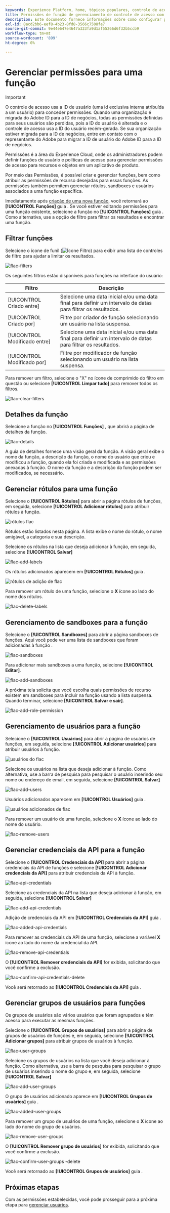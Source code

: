 ```yaml
---
keywords: Experience Platform, home, tópicos populares, controle de acesso, controle de acesso baseado em atributos, ABAC
title: Permissões de função de gerenciamento de controle de acesso com base em atributos
description: Este documento fornece informações sobre como configurar permissões para uma função por meio da interface de Permissões no Adobe Experience Cloud
exl-id: 8acd2bb6-eef8-4b23-8fd8-3566c7508fe7
source-git-commit: 9e44e647e4647a323fa9d1af55266d6f32b5ccb9
workflow-type: tm+mt
source-wordcount: '899'
ht-degree: 0%

---
```


# Gerenciar permissões para uma função

>[!IMPORTANT]
>
>O controle de acesso usa a ID de usuário (uma id exclusiva interna atribuída a um usuário) para conceder permissões. Quando uma organização é migrada do Adobe ID para a ID de negócios, todas as permissões definidas para seus usuários são perdidas, pois a ID do usuário é alterada e o controle de acesso usa a ID do usuário recém-gerada. Se sua organização estiver migrada para a ID de negócios, entre em contato com o representante do Adobe para migrar a ID de usuário do Adobe ID para a ID de negócios.

Permissões é a área do Experience Cloud, onde os administradores podem definir funções de usuário e políticas de acesso para gerenciar permissões de acesso para recursos e objetos em um aplicativo de produto.

Por meio das Permissões, é possível criar e gerenciar funções, bem como atribuir as permissões de recurso desejadas para essas funções. As permissões também permitem gerenciar rótulos, sandboxes e usuários associados a uma função específica.

Imediatamente após [criação de uma nova função](#create-a-new-role), você retornará ao **[!UICONTROL Funções]** guia . Se você estiver editando permissões para uma função existente, selecione a função no **[!UICONTROL Funções]** guia . Como alternativa, use a opção de filtro para filtrar os resultados e encontrar uma função.

## Filtrar funções

Selecione o ícone de funil (![Ícone Filtro](../../images/icon.png)) para exibir uma lista de controles de filtro para ajudar a limitar os resultados.

![flac-filters](../../images/flac-ui/flac-filters.png)

Os seguintes filtros estão disponíveis para funções na interface do usuário:

| Filtro | Descrição |
| --- | --- |
| [!UICONTROL Criado entre] | Selecione uma data inicial e/ou uma data final para definir um intervalo de datas para filtrar os resultados. |
| [!UICONTROL Criado por] | Filtre por criador de função selecionando um usuário na lista suspensa. |
| [!UICONTROL Modificado entre] | Selecione uma data inicial e/ou uma data final para definir um intervalo de datas para filtrar os resultados. |
| [!UICONTROL Modificado por] | Filtre por modificador de função selecionando um usuário na lista suspensa. |

Para remover um filtro, selecione o &quot;X&quot; no ícone de comprimido do filtro em questão ou selecione **[!UICONTROL Limpar tudo]** para remover todos os filtros.

![flac-clear-filters](../../images/flac-ui/flac-clear-filters.png)

## Detalhes da função

Selecione a função no **[!UICONTROL Funções]** , que abrirá a página de detalhes da função.

![flac-details](../../images/flac-ui/flac-details.png)

A guia de detalhes fornece uma visão geral da função. A visão geral exibe o nome da função, a descrição da função, o nome do usuário que criou e modificou a função, quando ela foi criada e modificada e as permissões anexadas à função. O nome da função e a descrição da função podem ser modificados, se necessário.

## Gerenciar rótulos para uma função

Selecione o **[!UICONTROL Rótulos]** para abrir a página rótulos de funções, em seguida, selecione **[!UICONTROL Adicionar rótulos]** para atribuir rótulos à função.

![rótulos flac](../../images/flac-ui/flac-labels.png)

Rótulos estão listados nesta página. A lista exibe o nome do rótulo, o nome amigável, a categoria e sua descrição.

Selecione os rótulos na lista que deseja adicionar à função, em seguida, selecione **[!UICONTROL Salvar]**

![flac-add-labels](../../images/flac-ui/flac-add-labels.png)

Os rótulos adicionados aparecem em **[!UICONTROL Rótulos]** guia .

![rótulos de adição de flac](../../images/flac-ui/flac-added-labels.png)

Para remover um rótulo de uma função, selecione o **X** ícone ao lado do nome dos rótulos.

![flac-delete-labels](../../images/flac-ui/flac-delete-labels.png)

## Gerenciamento de sandboxes para a função

Selecione o **[!UICONTROL Sandboxes]** para abrir a página sandboxes de funções. Aqui você pode ver uma lista de sandboxes que foram adicionadas à função .

![flac-sandboxes](../../images/flac-ui/flac-sandboxes.png)

Para adicionar mais sandboxes a uma função, selecione **[!UICONTROL Editar]**.

![flac-add-sandboxes](../../images/flac-ui/flac-add-sandboxes.png)

A próxima tela solicita que você escolha quais permissões de recurso existem em sandboxes para incluir na função usando a lista suspensa. Quando terminar, selecione **[!UICONTROL Salvar e sair]**.

![flac-add-role-permission](../../images/flac-ui/flac-add-role-permission.png)

## Gerenciamento de usuários para a função

Selecione o **[!UICONTROL Usuários]** para abrir a página de usuários de funções, em seguida, selecione **[!UICONTROL Adicionar usuários]** para atribuir usuários à função.

![usuários do flac](../../images/flac-ui/flac-users.png)

Selecione os usuários na lista que deseja adicionar à função. Como alternativa, use a barra de pesquisa para pesquisar o usuário inserindo seu nome ou endereço de email, em seguida, selecione **[!UICONTROL Salvar]**

![flac-add-users](../../images/flac-ui/flac-add-users.png)

Usuários adicionados aparecem em **[!UICONTROL Usuários]** guia .

![usuários adicionados de flac](../../images/flac-ui/flac-added-users.png)

Para remover um usuário de uma função, selecione o **X** ícone ao lado do nome do usuário.

![flac-remove-users](../../images/flac-ui/flac-remove-users.png)

## Gerenciar credenciais da API para a função

Selecione o **[!UICONTROL Credenciais da API]** para abrir a página credenciais da API de funções e selecione **[!UICONTROL Adicionar credenciais da API]** para atribuir credenciais da API à função.

![flac-api-credentials](../../images/flac-ui/flac-api-credentials.png)

Selecione as credenciais da API na lista que deseja adicionar à função, em seguida, selecione **[!UICONTROL Salvar]**

![flac-add-api-credentials](../../images/flac-ui/flac-add-api-credentials.png)

Adição de credenciais da API em **[!UICONTROL Credenciais da API]** guia .

![flac-added-api-credentials](../../images/flac-ui/flac-added-api-credentials.png)

Para remover as credenciais da API de uma função, selecione a variável **X** ícone ao lado do nome da credencial da API.

![flac-remove-api-credentials](../../images/flac-ui/flac-remove-api-credentials.png)

O **[!UICONTROL Remover credenciais da API]** for exibida, solicitando que você confirme a exclusão.

![flac-confirm-api-credentials-delete](../../images/flac-ui/flac-confirm-api-credentials-delete.png)

Você será retornado ao **[!UICONTROL Credenciais da API]** guia .

## Gerenciar grupos de usuários para funções

Os grupos de usuários são vários usuários que foram agrupados e têm acesso para executar as mesmas funções.

Selecione o **[!UICONTROL Grupos de usuários]** para abrir a página de grupos de usuários de funções e, em seguida, selecione **[!UICONTROL Adicionar grupos]** para atribuir grupos de usuários à função.

![flac-user-groups](../../images/flac-ui/flac-user-groups.png)

Selecione os grupos de usuários na lista que você deseja adicionar à função. Como alternativa, use a barra de pesquisa para pesquisar o grupo de usuários inserindo o nome do grupo e, em seguida, selecione **[!UICONTROL Salvar]**

![flac-add-user-groups](../../images/flac-ui/flac-add-user-groups.png)

O grupo de usuários adicionado aparece em **[!UICONTROL Grupos de usuários]** guia .

![flac-added-user-groups](../../images/flac-ui/flac-added-user-groups.png)

Para remover um grupo de usuários de uma função, selecione o **X** ícone ao lado do nome do grupo de usuários.

![flac-remove-user-groups](../../images/flac-ui/flac-remove-user-groups.png)

O **[!UICONTROL Remover grupo de usuários]** for exibida, solicitando que você confirme a exclusão.

![flac-confirm-user-groups -delete](../../images/flac-ui/flac-confirm-user-groups-delete.png)

Você será retornado ao **[!UICONTROL Grupos de usuários]** guia .

## Próximas etapas

Com as permissões estabelecidas, você pode prosseguir para a próxima etapa para [gerenciar usuários](users.md).
